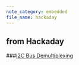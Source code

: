 ```yaml
---
note_category: embedded
file_name: hackaday
---
```

## from Hackaday

###[I2C Bus Demultiplexing](http://hackaday.com/2015/08/12/i2c-bus-splitting-with-a-more-professional-touch/)
